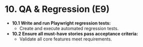 # 10. QA & Regression (E9)

- **10.1 Write and run Playwright regression tests:**
  - Create and execute automated regression tests.
- **10.2 Ensure all must-have stories pass acceptance criteria:**
  - Validate all core features meet requirements. 
